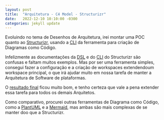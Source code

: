 ```yaml
---
layout: post
title:  "Arquitetura - C4 Model - Structurizr"
date:   2022-12-10 10:10:00 -0300
categories: jekyll update
---
```

Evoluindo no tema de Desenhos de Arquitetura, irei montar uma POC quanto ao [Structurizr](https://structurizr.com/), usando a [CLI](https://github.com/structurizr/cli/blob/master/docs/getting-started.md) da ferramenta para criação de Diagramas como Código.

Infelizmente as documentações da [DSL](https://github.com/structurizr/dsl/blob/master/docs/language-reference.md) e do [CLI](https://github.com/structurizr/cli/blob/master/docs/getting-started.md) do Structurizr são confusas e faltam muitos exemplos. Mas por ser uma ferramenta simples, consegui fazer a configuração e a criação de workspaces extendendoum workspace principal, o que irá ajudar muito em nossa tarefa de manter a Arquitetura de Software de plataformas.

O [resultado final](https://github.com/afonsobarrenha/structurizr/blob/main/gsp-workspace.dsl) ficou muito bom, e tenho certeza que vale a pena extender essa tarefa para todos os demais Arquitetos.

Como comparativo, procurei outras ferramentas de Diagrama como Código, como a [PlantUML](https://github.com/plantuml-stdlib/C4-PlantUML) e a [Mermaid](https://mermaid-js.github.io/mermaid/#/), mas ambas são mais complexas de se manter doo que a Structurizr.